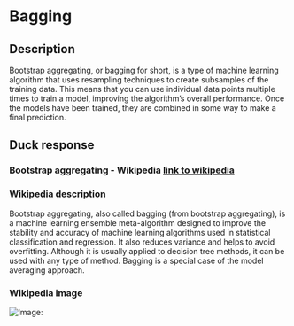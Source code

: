 



# Bagging

## Description


Bootstrap aggregating, or bagging for short, is a type of machine learning algorithm that uses resampling techniques to create subsamples of the training data. This means that you can use individual data points multiple times to train a model, improving the algorithm’s overall performance. Once the models have been trained, they are combined in some way to make a final prediction.

## Duck response

### Bootstrap aggregating - Wikipedia [link to wikipedia](https://en.wikipedia.org/wiki/Bootstrap_aggregating)

### Wikipedia description


Bootstrap aggregating, also called bagging (from bootstrap aggregating), is a machine learning ensemble meta-algorithm designed to improve the stability and accuracy of machine learning algorithms used in statistical classification and regression. It also reduces variance and helps to avoid overfitting. Although it is usually applied to decision tree methods, it can be used with any type of method. Bagging is a special case of the model averaging approach.

### Wikipedia image


![Image: ](https://tse4.mm.bing.net/th?id=OIP.dVgwxYDGdPFM7K1IKHC8qgHaKD&pid=Api)
